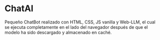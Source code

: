 # ChatAI

Pequeño ChatBot realizado con HTML, CSS, JS vanilla y Web-LLM, el cual se ejecuta completamente en el lado del navegador después de que el modelo ha sido descargado y almacenado en caché.